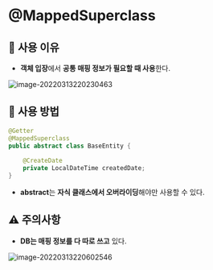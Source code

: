 # @MappedSuperclass

## 📌 사용 이유

+ **객체 입장**에서 **공통 매핑 정보가 필요할 때 사용**한다.

![image-20220313220230463](C:\Users\user\AppData\Roaming\Typora\typora-user-images\image-20220313220230463.png)

## 📑 사용 방법

```java
@Getter
@MappedSuperclass
public abstract class BaseEntity {
    
    @CreateDate
    private LocalDateTime createdDate;
}
```

+ **abstract**는 **자식 클래스에서 오버라이딩**해야만 사용할 수 있다. 

  

## ⚠ 주의사항

+ **DB는 매핑 정보를 다 따로 쓰고** 있다.

![image-20220313220602546](C:\Users\user\AppData\Roaming\Typora\typora-user-images\image-20220313220602546.png)

